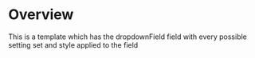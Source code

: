 
# Overview

This is a template which has the dropdownField field with every possible setting set and style applied to the field
